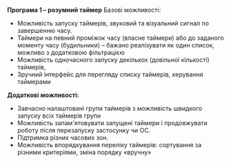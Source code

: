 **Програма 1 – розумний таймер**
Базові можливості:
- Можливість запуску таймерів, звуковий та візуальний сигнал по завершенню часу.
- Таймери на певний проміжок часу (власне таймери) або до заданого моменту часу (будильники) – бажано реалізувати як один список, можливо з додатковою фільтрацією
- Можливість одночасного запуску декількох (довільної кількості) таймерів,
- Зручний інтерфейс для перегляду списку таймерів, керування таймерами

**Додаткові можливості:**
- Завчасно налаштовані групи таймерів з можливість швидкого запуску всіх таймерів групи
- Можливість запам'ятовувати запущені таймери і продовжувати роботу після перезапуску застосунку чи ОС.
- Підтримка різних часових зон.
- Можливість впорядкування переліку таймерів: сортування за різними критеріями, зміна порядку «вручну»

